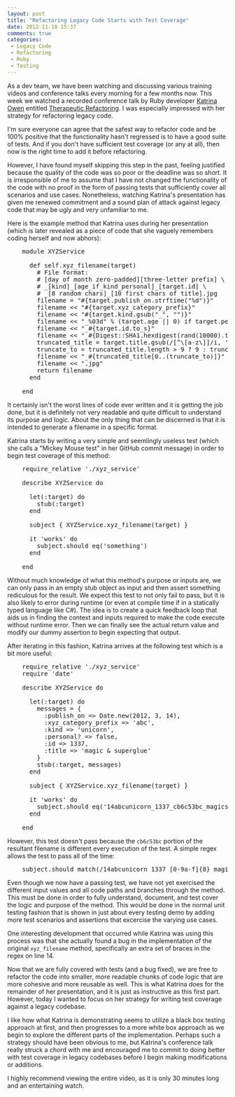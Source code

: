 ```yaml
---
layout: post
title: "Refactoring Legacy Code Starts with Test Coverage"
date: 2012-11-10 15:37
comments: true
categories:
 - Legacy Code
 - Refactoring
 - Ruby
 - Testing
---
```


As a dev team, we have been watching and discussing various training videos and
conference talks every morning for a few months now. This week we watched a
recorded conference talk by Ruby developer [Katrina Owen](http://kytrinyx.com/)
entitled [Therapeutic Refactoring](http://www.youtube.com/watch?v=J4dlF0kcThQ).
I was especially impressed with her strategy for refactoring legacy code.

I'm sure everyone can agree that the safest way to refactor code and be 100%
positive that the functionality hasn't regressed is to have a good suite of
tests. And if you don't have sufficient test coverage (or any at all), then now
is the right time to add it before refactoring.

However, I have found myself skipping this step in the past, feeling justified
because the quality of the code was so poor or the deadline was so short. It is
irresponsible of me to assume that I have not changed the functionality of the
code with no proof in the form of passing tests that sufficiently cover all
scenarios and use cases.  Nonetheless, watching Katrina's presentation has
given me renewed commitment and a sound plan of attack against legacy code that
may be ugly and very unfamiliar to me.

Here is the example method that Katrina uses during her presentation (which is
later revealed as a piece of code that she vaguely remembers coding herself and
now abhors):
<pre class="brush: ruby">
    module XYZService

      def self.xyz_filename(target)
        # File format:
        # [day of month zero-padded][three-letter prefix] \
        # _[kind]_[age_if_kind_personal]_[target.id] \
        # _[8 random chars]_[10 first chars of title].jpg
        filename = "#{target.publish_on.strftime("%d")}"
        filename << "#{target.xyz_category_prefix}"
        filename << "#{target.kind.gsub("_", "")}"
        filename << "_%03d" % (target.age || 0) if target.personal?
        filename << "_#{target.id.to_s}"
        filename << "_#{Digest::SHA1.hexdigest(rand(10000).to_s)[0,8]}"
        truncated_title = target.title.gsub(/[^\[a-z\]]/i, '').downcase
        truncate_to = truncated_title.length > 9 ? 9 : truncated_title.length
        filename << "_#{truncated_title[0..(truncate_to)]}"
        filename << ".jpg"
        return filename
      end

    end
</pre>

It certainly isn't the worst lines of code ever written and it is getting the
job done, but it is definitely not very readable and quite difficult to
understand its purpose and logic. About the only thing that can be discerned is
that it is intended to generate a filename in a specific format.

Katrina starts by writing a very simple and seemlingly useless test (which she
calls a "Mickey Mouse test" in her GitHub commit message) in order to begin test
coverage of this method:
<pre class="brush: ruby">
    require_relative './xyz_service'

    describe XYZService do

      let(:target) do
        stub(:target)
      end

      subject { XYZService.xyz_filename(target) }

      it 'works' do
        subject.should eq('something')
      end

    end
</pre>

Without much knowledge of what this method's purpose or inputs are, we can only
pass in an empty stub object as input and then assert something rediculous for
the result. We expect this test to not only fail to pass, but it is also likely
to error during runtime (or even at compile time if in a statically typed
language like C#). The idea is to create a quick feedback loop that aids us in
finding the context and inputs required to make the code execute without runtime
error. Then we can finally see the actual return value and modify our dummy
assertion to begin expecting that output.

After iterating in this fashion, Katrina arrives at the following test which is
a bit more useful:
<pre class="brush: ruby">
    require_relative './xyz_service'
    require 'date'

    describe XYZService do

      let(:target) do
        messages = {
          :publish_on => Date.new(2012, 3, 14),
          :xyz_category_prefix => 'abc',
          :kind => 'unicorn',
          :personal? => false,
          :id => 1337,
          :title => 'magic & superglue'
        }
        stub(:target, messages)
      end

      subject { XYZService.xyz_filename(target) }

      it 'works' do
        subject.should eq('14abcunicorn_1337_cb6c53bc_magicsuper.jpg')
      end

    end
</pre>

However, this test doesn't pass because the `cb6c53bc` portion of the resultant
filename is different every execution of the test. A simple regex allows the
test to pass all of the time:
<pre class="brush: ruby">
    subject.should match(/14abcunicorn_1337_[0-9a-f]{8}_magicsuper\.jpg/)
</pre>

Even though we now have a passing test, we have not yet exercised the different
input values and all code paths and branches through the method. This must be
done in order to fully understand, document, and test cover the logic and
purpose of the method. This would be done in the normal unit testing fashion
that is shown in just about every testing demo by adding more test scenarios and
assertions that excercise the varying use cases.

One interesting development that occurred while Katrina was using this process
was that she actually found a bug in the implementation of the original
`xyz_filename` method, specifically an extra set of braces in the regex on line
14.

Now that we are fully covered with tests (and a bug fixed), we are free to
refactor the code into smaller, more readable chunks of code logic that are more
cohesive and more reusable as well. This is what Katrina does for the remainder
of her presentation, and it is just as instructive as this first part. However,
today I wanted to focus on her strategy for writing test coverage against a
legacy codebase.

I like how what Katrina is demonstrating seems to utilize a black box testing
approach at first, and then progresses to a more white box approach as we begin
to explore the different parts of the implementation. Perhaps such a strategy
should have been obvious to me, but Katrina's conference talk really struck a
chord with me and encouraged me to commit to doing better with test coverage in
legacy codebases before I begin making modifications or additions.

I highly recommend viewing the entire video, as it is only 30 minutes long and
an entertaining watch.
